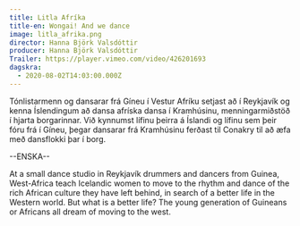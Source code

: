 ```yaml
---
title: Litla Afríka
title-en: Wongai! And we dance
image: litla_afrika.png
director: Hanna Björk Valsdóttir
producer: Hanna Björk Valsdóttir
Trailer: https://player.vimeo.com/video/426201693
dagskra:
  - 2020-08-02T14:03:00.000Z
---
```

Tónlistarmenn og dansarar frá Gíneu í Vestur Afríku setjast að í Reykjavík og kenna Íslendingum að dansa afríska dansa í Kramhúsinu, menningarmiðstöð í hjarta borgarinnar. Við kynnumst lífinu þeirra á Íslandi og lífinu sem þeir fóru frá í Gíneu, þegar dansarar frá Kramhúsinu ferðast til Conakry til að æfa með dansflokki þar í borg.

\--ENSKA--

At a small dance studio in Reykjavík drummers and dancers from Guinea, West-Africa teach Icelandic women to move to the rhythm and dance of the rich African culture they have left behind, in search of a better life in the Western world. But what is a better life? The young generation of Guineans or Africans all dream of moving to the west.
